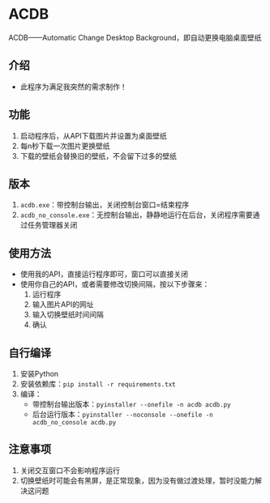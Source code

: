 # ACDB
ACDB——Automatic Change Desktop Background，即自动更换电脑桌面壁纸

## 介绍
+ 此程序为满足我突然的需求制作！

## 功能
1. 启动程序后，从API下载图片并设置为桌面壁纸
2. 每n秒下载一次图片更换壁纸
3. 下载的壁纸会替换旧的壁纸，不会留下过多的壁纸

## 版本
1. `acdb.exe`：带控制台输出，关闭控制台窗口=结束程序
2. `acdb_no_console.exe`：无控制台输出，静静地运行在后台，关闭程序需要通过任务管理器关闭

## 使用方法
+ 使用我的API，直接运行程序即可，窗口可以直接关闭
+ 使用你自己的API，或者需要修改切换间隔，按以下步骤来：
  1. 运行程序
  2. 输入图片API的网址
  3. 输入切换壁纸时间间隔
  4. 确认

## 自行编译
1. 安装Python
2. 安装依赖库：`pip install -r requirements.txt`
3. 编译：
   + 带控制台输出版本：`pyinstaller --onefile -n acdb acdb.py`
   + 后台运行版本：`pyinstaller --noconsole --onefile -n acdb_no_console acdb.py`

## 注意事项
1. 关闭交互窗口不会影响程序运行
2. 切换壁纸时可能会有黑屏，是正常现象，因为没有做过渡处理，暂时没能力解决这问题